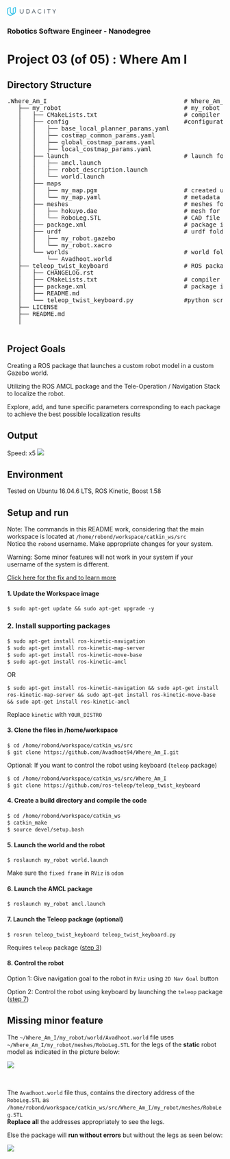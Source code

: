<img src="udacity_banner.jpg" height ="20">

### Robotics Software Engineer - Nanodegree

# Project 03 (of 05) : Where Am I
## Directory Structure
<pre>
.Where_Am_I                                      # Where_Am_I project
   ├── my_robot                                  # my_robot package
   │   ├── CMakeLists.txt                        # compiler instructions
   │   ├── config                                #configuration files for move_base package
   │   │   ├── base_local_planner_params.yaml
   │   │   ├── costmap_common_params.yaml
   │   │   ├── global_costmap_params.yaml
   │   │   ├── local_costmap_params.yaml
   │   ├── launch                                # launch folder for launch files 
   │   │   ├── amcl.launch
   │   │   ├── robot_description.launch
   │   │   └── world.launch
   │   ├── maps
   │   │   ├── my_map.pgm                        # created using ROS package: <a href="https://github.com/udacity/pgm_map_creator" title="pgm_map_creator">pgm_map_creator</a> 
   │   │   └── my_map.yaml                       # metadata about the map
   │   ├── meshes                                # meshes folder for sensors and model
   │   │   ├── hokuyo.dae                        # mesh for laser scanner
   │   │   └── RoboLeg.STL                       # CAD file of Robot's leg (made in SolidWorks)
   │   ├── package.xml                           # package info
   │   ├── urdf                                  # urdf folder for xarco files
   │   │   ├── my_robot.gazebo
   │   │   └── my_robot.xacro
   │   └── worlds                                # world folder for world files
   │       └── Avadhoot.world
   ├── teleop_twist_keyboard                     # ROS package
   │   ├── CHANGELOG.rst
   │   ├── CMakeLists.txt                        # compiler instructions
   │   ├── package.xml                           # package info
   │   ├── README.md
   │   └── teleop_twist_keyboard.py              #python script for controlling robot
   ├── LICENSE
   ├── README.md
   │
   
</pre>

## Project Goals
Creating a ROS package that launches a custom robot model in a custom Gazebo world.

Utilizing the ROS AMCL package and the Tele-Operation / Navigation Stack to localize the robot.

Explore, add, and tune specific parameters corresponding to each package to achieve the best possible localization results

## Output 
Speed: x5
![](output/output_gif.gif)
## Environment
Tested on Ubuntu 16.04.6 LTS, ROS Kinetic, Boost 1.58

## Setup and run
Note: The commands in this README work, considering that the main workspace is located at ```/home/robond/workspace/catkin_ws/src```      
      Notice the ```robond``` username. Make appropriate changes for your system.
      
Warning: Some minor features will not work in your system if your username of the system is different.

[Click here for the fix and to learn more](#Missing-minor-feature)
#### 1. Update the Workspace image
```
$ sudo apt-get update && sudo apt-get upgrade -y 
```
### 2. Install supporting packages
```
$ sudo apt-get install ros-kinetic-navigation
$ sudo apt-get install ros-kinetic-map-server
$ sudo apt-get install ros-kinetic-move-base
$ sudo apt-get install ros-kinetic-amcl
```

OR

```
$ sudo apt-get install ros-kinetic-navigation && sudo apt-get install ros-kinetic-map-server && sudo apt-get install ros-kinetic-move-base && sudo apt-get install ros-kinetic-amcl
```
Replace ```kinetic``` with ```YOUR_DISTRO```
#### 3. Clone the files in /home/workspace
```
$ cd /home/robond/workspace/catkin_ws/src
$ git clone https://github.com/Avadhoot94/Where_Am_I.git
```

Optional: If you want to control the robot using keyboard (```teleop``` package)
```
$ cd /home/robond/workspace/catkin_ws/src/Where_Am_I
$ git clone https://github.com/ros-teleop/teleop_twist_keyboard
```
#### 4. Create a build directory and compile the code
```
$ cd /home/robond/workspace/catkin_ws
$ catkin_make
$ source devel/setup.bash
````
#### 5. Launch the world and the robot
```
$ roslaunch my_robot world.launch
```
Make sure the ```fixed frame``` in ```RViz``` is ```odom```
       
#### 6. Launch the AMCL package 
```
$ roslaunch my_robot amcl.launch
```
#### 7. Launch the Teleop package (optional)
```
$ rosrun teleop_twist_keyboard teleop_twist_keyboard.py
```
Requires ```teleop``` package ([step 3](#3-clone-the-files-in-homeworkspace))

#### 8. Control the robot
Option 1:
Give navigation goal to the robot in ```RViz``` using ```2D Nav Goal``` button

Option 2:
Control the robot using keyboard by launching the ```teleop``` package ([step 7](#7-Launch-the-Teleop-package-optional))

## Missing minor feature
The ```~/Where_Am_I/my_robot/world/Avadhoot.world``` file uses ```~/Where_Am_I/my_robot/meshes/RoboLeg.STL``` for the legs of the **static** robot model as indicated in the picture below:

<img src="output/Reference_roboleg.PNG" width="500" >

<p>&nbsp;</p>

The ```Avadhoot.world``` file thus, contains the directory address of the ```RoboLeg.STL``` as ```/home/robond/workspace/catkin_ws/src/Where_Am_I/my_robot/meshes/RoboLeg.STL```<br/> **Replace all** the addresses appropriately to see the legs. 

Else the package will **run without errors** but without the legs as seen below:

<img src="output/Reference_roboleg_error.PNG" width="500" >
